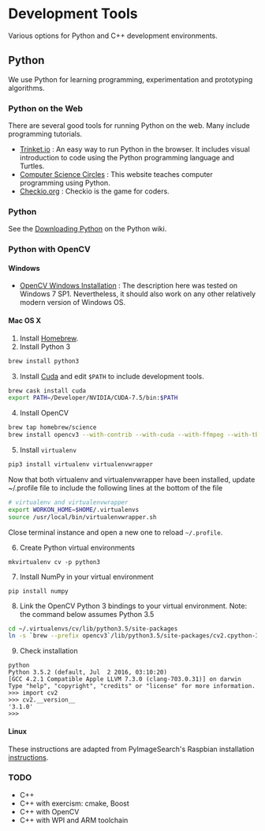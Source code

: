 # Development Tools

Various options for Python and C++ development environments.

## Python

We use Python for learning programming, experimentation and prototyping algorithms.

### Python on the Web

There are several good tools for running Python on the web. Many include programming tutorials.

- [Trinket.io](https://trinket.io) : An easy way to run Python in the browser. It includes visual introduction to code using the Python programming language and Turtles.
- [Computer Science Circles](http://cscircles.cemc.uwaterloo.ca/) : This website teaches computer programming using Python.
- [Checkio.org](https://checkio.org) : Checkio is the game for coders.

### Python

See the [Downloading Python](https://wiki.python.org/moin/BeginnersGuide/Download) on the Python wiki.

### Python with OpenCV

#### Windows

- [OpenCV Windows Installation](http://docs.opencv.org/3.0-beta/doc/tutorials/introduction/windows_install/windows_install.html) : The description here was tested on Windows 7 SP1. Nevertheless, it should also work on any other relatively modern version of Windows OS.

#### Mac OS X

1. Install [Homebrew](http://brew.sh).
2. Install Python 3

  ```sh
  brew install python3
  ```

3. Install [Cuda](https://developer.nvidia.com/cuda-downloads) and edit `$PATH` to include development tools.

  ```sh
  brew cask install cuda
  export PATH=/Developer/NVIDIA/CUDA-7.5/bin:$PATH
  ```

4. Install OpenCV

  ```sh
  brew tap homebrew/science
  brew install opencv3 --with-contrib --with-cuda --with-ffmpeg --with-tbb --with-qt5 --c++11 --with-python3
  ```

5. Install `virtualenv`

  ```sh
  pip3 install virtualenv virtualenvwrapper
  ```

  Now that both virtualenv and virtualenvwrapper have been installed, update ~/.profile file to include the following lines at the bottom of the file

  ```sh
  # virtualenv and virtualenvwrapper
  export WORKON_HOME=$HOME/.virtualenvs
  source /usr/local/bin/virtualenvwrapper.sh
  ```

  Close terminal instance and open a new one to reload `~/.profile`.

6. Create Python virtual environments

  ```
  mkvirtualenv cv -p python3
  ```

7. Install NumPy in your virtual environment

  ```
  pip install numpy
  ```

8. Link the OpenCV Python 3 bindings to your virtual environment. Note: the command below assumes Python 3.5

  ```sh
  cd ~/.virtualenvs/cv/lib/python3.5/site-packages
  ln -s `brew --prefix opencv3`/lib/python3.5/site-packages/cv2.cpython-35m-darwin.so .
  ```

9. Check installation

  ```
  python
  Python 3.5.2 (default, Jul  2 2016, 03:10:20)
  [GCC 4.2.1 Compatible Apple LLVM 7.3.0 (clang-703.0.31)] on darwin
  Type "help", "copyright", "credits" or "license" for more information.
  >>> import cv2
  >>> cv2.__version__
  '3.1.0'
  >>>
  ```

  #### Linux

These instructions are adapted from PyImageSearch's Raspbian installation [instructions](http://www.pyimagesearch.com/2016/04/18/install-guide-raspberry-pi-3-raspbian-jessie-opencv-3/).

### TODO
- C++
- C++ with exercism: cmake, Boost
- C++ with OpenCV
- C++ with WPI and ARM toolchain
